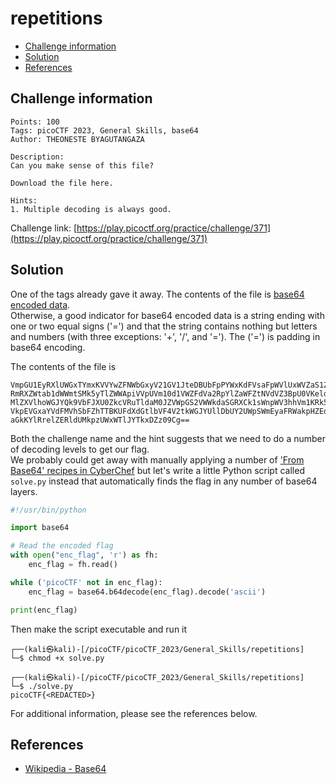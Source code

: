 # repetitions

- [Challenge information](#challenge-information)
- [Solution](#solution)
- [References](#references)

## Challenge information
```
Points: 100
Tags: picoCTF 2023, General Skills, base64
Author: THEONESTE BYAGUTANGAZA

Description:
Can you make sense of this file?

Download the file here.

Hints:
1. Multiple decoding is always good.
```
Challenge link: [https://play.picoctf.org/practice/challenge/371](https://play.picoctf.org/practice/challenge/371)

## Solution

One of the tags already gave it away. The contents of the file is [base64 encoded data](https://en.wikipedia.org/wiki/Base64).  
Otherwise, a good indicator for base64 encoded data is a string ending with one or two equal signs ('=')
and that the string contains nothing but letters and numbers (with three exceptions: '+', '/', and '='). The ('=') is padding in base64 encoding.

The contents of the file is
```
VmpGU1EyRXlUWGxTYmxKVVYwZFNWbGxyV21GV1JteDBUbFpPYWxKdFVsaFpWVlUxWVZaS1ZWWnVh
RmRXZWtab1dWWmtSMk5yTlZWWApiVVpUVm10d1VWZFdVa2RpYlZaWFZtNVdVZ3BpU0VKeldWUkNk
MlZXVlhoWGJYQk9VbFJXU0ZkcVRuTldaM0JZVWpGS2VWWkdaSGRXCk1sWnpWV3hhVm1KRk5XOVVW
VkpEVGxaYVdFMVhSbFZhTTBKUFdXdGtlbVF4V2tkWGJYUllDbUY2UWpSWmEyaFRWakpHZEdWRlZs
aGkKYlRrelZERldUMkpzUWxWTlJYTkxDZz09Cg==
```

Both the challenge name and the hint suggests that we need to do a number of decoding levels to get our flag.  
We probably could get away with manually applying a number of ['From Base64' recipes in CyberChef](https://gchq.github.io/CyberChef/#recipe=From_Base64('A-Za-z0-9%2B/%3D',true,false)) but let's write a little Python script called `solve.py` instead that automatically finds the flag in any number of base64 layers.
```python
#!/usr/bin/python

import base64

# Read the encoded flag
with open("enc_flag", 'r') as fh:
    enc_flag = fh.read()

while ('picoCTF' not in enc_flag):
    enc_flag = base64.b64decode(enc_flag).decode('ascii')

print(enc_flag)
```

Then make the script executable and run it
```
┌──(kali㉿kali)-[/picoCTF/picoCTF_2023/General_Skills/repetitions]
└─$ chmod +x solve.py

┌──(kali㉿kali)-[/picoCTF/picoCTF_2023/General_Skills/repetitions]
└─$ ./solve.py       
picoCTF{<REDACTED>}
```

For additional information, please see the references below.

## References

- [Wikipedia - Base64](https://en.wikipedia.org/wiki/Base64)
